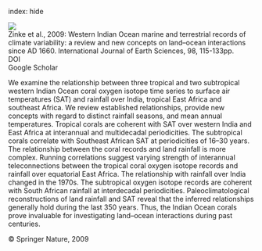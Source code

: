 index: hide

<div class="Citation">
    <div class="Citation-thumb CitationThumb-linked"  data-href="https://doi.org/10.1007/s00531-008-0365-5">
      <img src="https://static.claimspace.cloud/climate-study-static/refs/thumbs/5/Zinke_et_al_2009-thumb.png" />
    </div>

  <div class="Citation-body">
    <div class="Citation-text">Zinke et al., 2009: Western Indian Ocean marine and terrestrial records of climate variability: a review and new concepts on land–ocean interactions since AD 1660. <span class="Article-journal">International Journal of Earth Sciences, </span><span class="Article-volume">98, </span>115-133pp.</div>
    <div class="Citation-links">
      <div class="CitationLink" data-href="https://doi.org/10.1007/s00531-008-0365-5">
        <div class="CitationLink-icon CitationLink-Doi"></div>
        <div class="CitationLink-text">DOI</div>
      </div>
      <div class="CitationLink" data-href="https://scholar.google.com/scholar?q=10.1007/s00531-008-0365-5">
        <div class="CitationLink-icon CitationLink-Scholar"></div>
        <div class="CitationLink-text">Google Scholar</div>
      </div>
    </div>
  </div>
</div>

We examine the relationship between three tropical and two subtropical western Indian Ocean coral oxygen isotope time series to surface air temperatures (SAT) and rainfall over India, tropical East Africa and southeast Africa. We review established relationships, provide new concepts with regard to distinct rainfall seasons, and mean annual temperatures. Tropical corals are coherent with SAT over western India and East Africa at interannual and multidecadal periodicities. The subtropical corals correlate with Southeast African SAT at periodicities of 16–30 years. The relationship between the coral records and land rainfall is more complex. Running correlations suggest varying strength of interannual teleconnections between the tropical coral oxygen isotope records and rainfall over equatorial East Africa. The relationship with rainfall over India changed in the 1970s. The subtropical oxygen isotope records are coherent with South African rainfall at interdecadal periodicities. Paleoclimatological reconstructions of land rainfall and SAT reveal that the inferred relationships generally hold during the last 350 years. Thus, the Indian Ocean corals prove invaluable for investigating land–ocean interactions during past centuries.

<div class="Citation-copy">
&copy; Springer Nature, 2009
</div>